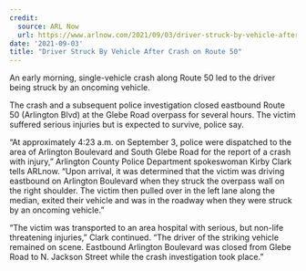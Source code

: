```yaml
---
credit:
  source: ARL Now
  url: https://www.arlnow.com/2021/09/03/driver-struck-by-vehicle-after-crash-on-route-50/
date: '2021-09-03'
title: "Driver Struck By Vehicle After Crash on Route 50"
---
```

An early morning, single-vehicle crash along Route 50 led to the driver being struck by an oncoming vehicle.

The crash and a subsequent police investigation closed eastbound Route 50 (Arlington Blvd) at the Glebe Road overpass for several hours. The victim suffered serious injuries but is expected to survive, police say.

“At approximately 4:23 a.m. on September 3, police were dispatched to the area of Arlington Boulevard and South Glebe Road for the report of a crash with injury,” Arlington County Police Department spokeswoman Kirby Clark tells ARLnow. “Upon arrival, it was determined that the victim was driving eastbound on Arlington Boulevard when they struck the overpass wall on the right shoulder. The victim then pulled over in the left lane along the median, exited their vehicle and was in the roadway when they were struck by an oncoming vehicle.”

“The victim was transported to an area hospital with serious, but non-life threatening injuries,” Clark continued. “The driver of the striking vehicle remained on scene. Eastbound Arlington Boulevard was closed from Glebe Road to N. Jackson Street while the crash investigation took place.”

